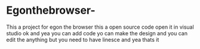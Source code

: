 # Egonthebrowser-
This a project for egon the browser 
this a open source code 
open it in visual studio 
ok and yea you can add code yo can make the design
and you can edit the anything 
but you need to have linesce 
and yea thats it 
